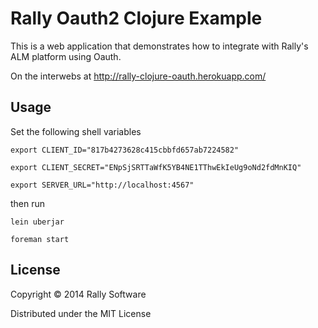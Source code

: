 # Rally Oauth2 Clojure Example

This is a web application that demonstrates how to integrate with
Rally's ALM platform using Oauth.

On the interwebs at http://rally-clojure-oauth.herokuapp.com/


## Usage

Set the following shell variables


`export CLIENT_ID="817b4273628c415cbbfd657ab7224582"`

`export CLIENT_SECRET="ENpSjSRTTaWfK5YB4NE1TThwEkIeUg9oNd2fdMnKIQ"`

`export SERVER_URL="http://localhost:4567"`

then run

`lein uberjar`

`foreman start`


## License

Copyright © 2014 Rally Software

Distributed under the MIT License

